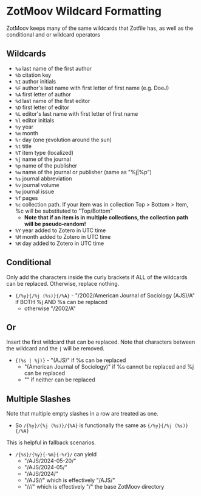 # ZotMoov Wildcard Formatting

ZotMoov keeps many of the same wildcards that Zotfile has, as well as the conditional and or wildcard operators

## Wildcards
- `%a` last name of the first author
- `%b` citation key
- `%I` author initials
- `%F` author's last name with first letter of first name (e.g. DoeJ)
- `%A` first letter of author
- `%d` last name of the first editor
- `%D` first letter of editor
- `%L` editor's last name with first letter of first name
- `%l` editor initials
- `%y` year
- `%m` month
- `%r` day (one <ins>r</ins>evolution around the sun)
- `%t` title
- `%T` item type (localized)
- `%j` name of the journal
- `%p` name of the publisher
- `%w` name of the journal or publisher (same as "%j|%p")
- `%s` journal abbreviation
- `%v` journal volume
- `%e` journal issue
- `%f` pages
- `%c` collection path. If your item was in collection Top > Bottom > Item, %c will be substituted to "Top/Bottom" 
    - **Note that if an item is in multiple collections, the collection path will be pseudo-random!**
- `%Y` year added to Zotero in UTC time
- `%M` month added to Zotero in UTC time
- `%R` day added to Zotero in UTC time

## Conditional

Only add the characters inside the curly brackets if ALL of the wildcards can be replaced. Otherwise, replace nothing.


- `{/%y}{/%j (%s)}{/%A}` - "/2002/American Journal of Sociology (AJS)/A" if BOTH %j AND %s can be replaced
    - otherwise "/2002/A"


## Or

Insert the first wildcard that can be replaced. Note that characters between the wildcard and the `|` will be removed.

- `{(%s | %j)}` - "(AJS)" if %s can be replaced
    - "(American Journal of Sociology)" if %s cannot be replaced and %j can be replaced
    - "" if neither can be replaced


## Multiple Slashes

Note that multiple empty slashes in a row are treated as one.

- So `/{%y}/{%j (%s)}/{%A}` is functionally the same as `{/%y}{/%j (%s)}{/%A}`

This is helpful in fallback scenarios.

- `/{%s}/{%y}{-%m}{-%r}/` can yield
    - "/AJS/2024-05-20/"
    - "/AJS/2024-05/"
    - "/AJS/2024/"
    - "/AJS//" which is effectively "/AJS/"
    - "///" which is effectively "/" the base ZotMoov directory
